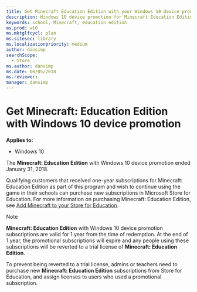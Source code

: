 ```yaml
---
title: Get Minecraft Education Edition with your Windows 10 device promotion
description: Windows 10 device promotion for Minecraft Education Edition licenses
keywords: school, Minecraft, education edition
ms.prod: w10
ms.mktglfcycl: plan
ms.sitesec: library
ms.localizationpriority: medium
author: dansimp
searchScope:
  - Store
ms.author: dansimp
ms.date: 06/05/2018
ms.reviewer:
manager: dansimp
---
```


# Get Minecraft: Education Edition with Windows 10 device promotion

**Applies to:**

-   Windows 10

The **Minecraft: Education Edition** with Windows 10 device promotion ended January 31, 2018.

Qualifying customers that received one-year subscriptions for Minecraft: Education Edition as part of this program and wish to continue using the game in their schools can purchase new subscriptions in Microsoft Store for Education.
For more information on purchasing Minecraft: Education Edition, see [Add Minecraft to your Store for Education](https://docs.microsoft.com/education/windows/school-get-minecraft?toc=/microsoft-store/education/toc.json).

>[!Note]
>**Minecraft: Education Edition** with Windows 10 device promotion subscriptions are valid for 1 year from the time
of redemption. At the end of 1 year, the promotional subscriptions will expire and any people using these subscriptions will be reverted to a trial license of **Minecraft: Education Edition**.

To prevent being reverted to a trial license, admins or teachers need to purchase new **Minecraft: Education Edition** subscriptions from Store for Education, and assign licenses to users who used a promotional subscription.


<!---
For qualifying customers, receive a one-year, single-user subscription for Minecraft: Education Edition for each Windows 10 device you purchase for your K-12 school. You’ll need your invoice or receipt, so be sure to keep track of that. For more information including terms of use, see [Minecraft: Education Edition promotion](https://info.microsoft.com/Minecraft-Education-Edition-Signup.html).

## Requirements
- Qualified Educational Users in K-12 education institutions
- Windows 10 devices purchased from May 2, 2017 - January 31, 2018
- Redeem Minecraft: Education Edition licenses from July 1, 2017 - March 17, 2018
- Microsoft Store for Education admin must submit request for Minecraft: Education Edition licenses
- Proof of device purchase is required (invoice required)

Full details available at [Minecraft: Education Edition promotion](https://info.microsoft.com/Minecraft-Education-Edition-Signup.html).

## Redeem Minecraft: Education Edition licenses
Redeeming your licenses takes just a few steps:
- Visit the device promotion page
- Submit a device purchase statement
- Provide proof of your device purchase

After that, we’ll add the appropriate number of Minecraft: Education Edition licenses to your product inventory in **Microsoft Store for Education** as **Minecraft: Education Edition [subscription]**.

**To redeem Minecraft: Education Edition licenses**
1. Visit [Minecraft: Education Edition and Windows 10 device promotion](https://educationstore.microsoft.com/store/mee-device-promo?setflight=wsfb_devicepromo) in **Microsoft Store for Education**.

     ![Minecraft: Education Edition page in Microsoft Store for Education.](images/get-mcee-promo.png)

2. Sign in to **Microsoft Store for Education** using a school account. If you don’t have one, we’ll help you set one up. <br>
-or-

    If you're already signed in to Microsoft Store for Education, the device special offer is available on **Benefits**. </br>
    Click **Manage**, **Benefits**, and then click **Minecraft: Education Edition Device Promotion**.

3. **On Minecraft Windows 10 device special offer**, click **Submit a device purchase**.

    ![Windows 10 device special offer page for Minecraft: Education Edition. Submit a device purchase is highlighted to show customers how to submit info about the devices you purchased.](images/mcee-benefits.png)

4. Provide info for **Proof of Purchase**. Be sure to include a .pdf or .jpg of your invoice, and then click **Next**.

    > [!NOTE]
    > Your one-year subscription starts when you submit your proof-of-purchase info. Be sure to submit your request when you'll be using licenses in the classroom.

    ![Proof of purchase page with Invoice area highlighted.](images/proof-of-purchase.png)

5. Accept the **Promotion Terms of use**, and then click **Submit**. </br>

    Success look like this!

    ![Proof of purchase page with Invoice area highlighted.](images/msfe-device-promo-success.png)

6. Click **Actions** and then click **Manage** to go to the management page for **Minecraft: Education Edition** and distribute licenses.

## Distribute Minecraft: Education Edition licenses
Teachers or admins can distribute the licenses:
- [Learn how teachers can distribute **Minecraft: Education Edition**](teacher-get-minecraft.md#distribute-minecraft)
- [Learn how IT administrators can distribute **Minecraft: Education Edition**](school-get-minecraft.md#distribute-minecraft)
-->
